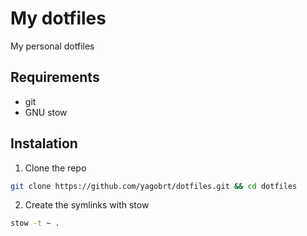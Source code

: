 # My dotfiles
My personal dotfiles

## Requirements
- git
- GNU stow

## Instalation
1. Clone the repo
```bash
git clone https://github.com/yagobrt/dotfiles.git && cd dotfiles
```

2. Create the symlinks with stow
```bash
stow -t ~ .
```
